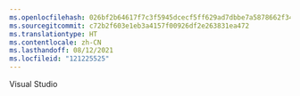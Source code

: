 ```yaml
---
ms.openlocfilehash: 026bf2b64617f7c3f5945dcecf5ff629ad7dbbe7a5878662f34b61e17870a467
ms.sourcegitcommit: c72b2f603e1eb3a4157f00926df2e263831ea472
ms.translationtype: HT
ms.contentlocale: zh-CN
ms.lasthandoff: 08/12/2021
ms.locfileid: "121225525"
---
```

Visual Studio